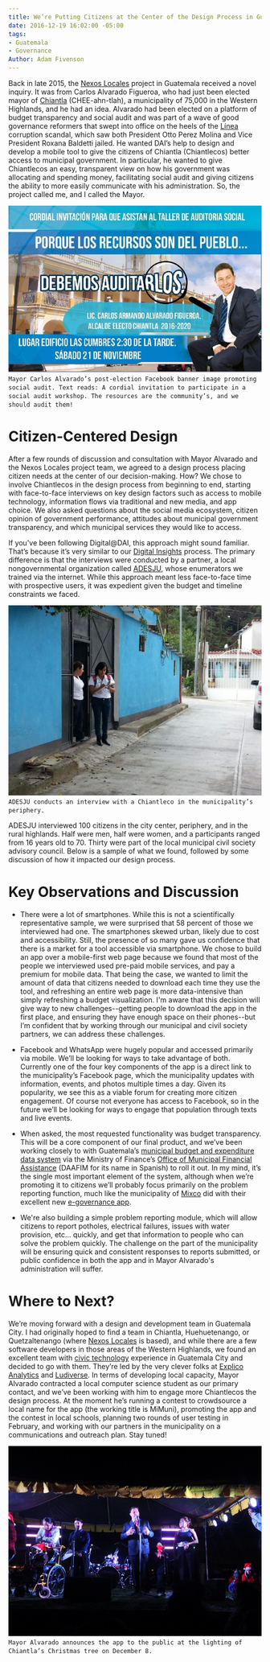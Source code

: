 ```yaml
---
title: We’re Putting Citizens at the Center of the Design Process in Guatemala
date: 2016-12-19 16:02:00 -05:00
tags:
- Guatemala
- Governance
Author: Adam Fivenson
---
```


Back in late 2015, the [Nexos Locales](http://www.dai.com/our-work/projects/guatemala-nexos-locales) project in Guatemala received a novel inquiry. It was from Carlos Alvarado Figueroa, who had just been elected mayor of [Chiantla](https://goo.gl/maps/5vfAjrmthUM2) (CHEE-ahn-tlah), a municipality of 75,000 in the Western Highlands, and he had an idea. Alvarado had been elected on a platform of budget transparency and social audit and was part of a wave of good governance reformers that swept into office on the heels of the [Línea](http://www.insightcrime.org/news-analysis/guatemala-s-government-corruption-scandals-explained) corruption scandal, which saw both President Otto Perez Molina and Vice President Roxana Baldetti jailed. He wanted DAI’s help to design and develop a mobile tool to give the citizens of Chiantla (Chiantlecos) better access to municipal government. In particular, he wanted to give Chiantlecos an easy, transparent view on how his government was allocating and spending money, facilitating social audit and giving citizens the ability to more easily communicate with his administration. So, the project called me, and I called the Mayor.

![audit.jpg](/uploads/audit.jpg)
`Mayor Carlos Alvarado’s post-election Facebook banner image promoting social audit. Text reads: A cordial invitation to participate in a social audit workshop. The resources are the community’s, and we should audit them!`

<!--more-->

# Citizen-Centered Design

After a few rounds of discussion and consultation with Mayor Alvarado and the Nexos Locales project team, we agreed to a design process placing citizen needs at the center of our decision-making. How? We chose to involve Chiantlecos in the design process from beginning to end, starting with face-to-face interviews on key design factors such as access to mobile technology, information flows via traditional and new media, and app choice. We also asked questions about the social media ecosystem, citizen opinion of government performance, attitudes about municipal government transparency, and which municipal services they would like to access.

If you've been following Digital@DAI, this approach might sound familiar. That’s because it’s very similar to our [Digital Insights](https://dai-global-digital.com/tags/?tag=digital-insights) process. The primary difference is that the interviews were conducted by a partner, a local nongovernmental organization called [ADESJU](https://www.facebook.com/Asociaci%C3%B3n-Para-el-Desarrollo-Sostenible-de-la-Juventud-130288017040702/), whose enumerators we trained via the internet. While this approach meant less face-to-face time with prospective users, it was expedient given the budget and timeline constraints we faced. 

![WhatsApp-Image-20160618 (10).jpeg](/uploads/WhatsApp-Image-20160618%20(10).jpeg)
`ADESJU conducts an interview with a Chiantleco in the municipality’s periphery.`

ADESJU interviewed 100 citizens in the city center, periphery, and in the rural highlands. Half were men, half were women, and a participants ranged from 16 years old to 70. Thirty were part of the local municipal civil society advisory council. Below is a sample of what we found, followed by some discussion of how it impacted our design process.

<script id="infogram_0_77b964f2-843a-45a3-b683-b1ff4cae7418" title="Chiantla Citizen Survey" src="//e.infogr.am/js/dist/embed.js?38B" type="text/javascript"></script>

# Key Observations and Discussion

* There were a lot of smartphones. While this is not a scientifically representative sample, we were surprised that 58 percent of those we interviewed had one. The smartphones skewed urban, likely due to cost and accessibility. Still, the presence of so many gave us confidence that there is a market for a tool accessible via smartphone. We chose to build an app over a mobile-first web page because we found that most of the people we interviewed used pre-paid mobile services, and pay a premium for mobile data. That being the case, we wanted to limit the amount of data that citizens needed to download each time they use the tool, and refreshing an entire web page is more data-intensive than simply refreshing a budget visualization. I'm aware that this decision will give way to new challenges--getting people to download the app in the first place, and ensuring they have enough space on their phones--but I’m confident that by working through our municipal and civil society partners, we can address these challenges. 

* Facebook and WhatsApp were hugely popular and accessed primarily via mobile. We’ll be looking for ways to take advantage of both. Currently one of the four key components of the app is a direct link to the municipality’s Facebook page, which the municipality updates with information, events, and photos multiple times a day. Given its popularity, we see this as a viable forum for creating more citizen engagement. Of course not everyone has access to Facebook, so in the future we’ll be looking for ways to engage that population through texts and live events. 

* When asked, the most requested functionality was budget transparency. This will be a core component of our final product, and we’ve been working closely to with Guatemala’s [municipal budget and expenditure data system](http://portalgl.minfin.gob.gt/Paginas/PortalGobiernosLocales.aspx) via the Ministry of Finance’s [Office of Municipal Financial Assistance](http://www.minfin.gob.gt/index.php/noticias-minfin-2014/1707-19-la-direccion-de-asistencia-a-la-administracion-financiera-municipal-daafim-habilita-oficinas-de-atencion-para-municipalidades) (DAAFIM for its name in Spanish) to roll it out. In my mind, it’s the single most important element of the system, although when we’re promoting it to citizens we’ll probably focus primarily on the problem reporting function, much like the municipality of [Mixco](https://goo.gl/maps/3kcptFFKe2S2) did with their excellent new [e-governance app](http://www.mixcoapp.com/).

* We're also building a simple problem reporting module, which will allow citizens to report potholes, electrical failures, issues with water provision, etc... quickly, and get that information to people who can solve the problem quickly. The challenge on the part of the municipality will be ensuring quick and consistent responses to reports submitted, or public confidence in both the app and in Mayor Alvarado's administration will suffer. 

# Where to Next?

We’re moving forward with a design and development team in Guatemala City. I had originally hoped to find a team in Chiantla, Huehuetenango, or Quetzaltenango (where [Nexos Locales](https://www.facebook.com/USAID.NexosLocales/) is based), and while there are a few software developers in those areas of the Western Highlands, we found an excellent team with [civic technology](http://www.govtech.com/civic/What-is-Civic-Tech.html) experience in Guatemala City and decided to go with them. They’re led by the very clever folks at [Explico Analytics](http://explicoanalytics.com/) and [Ludiverse](http://www.ludiverse.net/). In terms of developing local capacity, Mayor Alvarado contracted a local computer science student as our primary contact, and we’ve been working with him to engage more Chiantlecos the design process. At the moment he’s running a contest to crowdsource a local name for the app (the working title is MiMuni), promoting the app and the contest in local schools, planning two rounds of user testing in February, and working with our partners in the municipality on a communications and outreach plan. Stay tuned!

![Archivo_0011.jpeg](/uploads/Archivo_0011.jpeg)
`Mayor Alvarado announces the app to the public at the lighting of Chiantla’s Christmas tree on December 8.`
